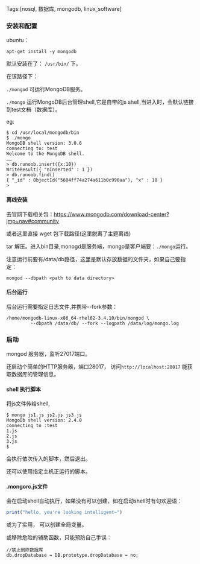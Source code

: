 Tags:[nosql, 数据库, mongodb, linux_software]

### 安装和配置

ubuntu：

`apt-get install -y mongodb`

默认安装在了： `/usr/bin/` 下。

在该路径下：

`./mongod` 可运行MongoDB服务。

`./mongo`   运行MongoDB后台管理shell,它是自带的js shell,当进入时，会默认链接到test文档（数据库）。

eg:

```
$ cd /usr/local/mongodb/bin
$ ./mongo
MongoDB shell version: 3.0.6
connecting to: test
Welcome to the MongoDB shell.
……
> db.runoob.insert({x:10})
WriteResult({ "nInserted" : 1 })
> db.runoob.find()
{ "_id" : ObjectId("5604ff74a274a611b0c990aa"), "x" : 10 }
>
```



#### 离线安装

去官网下载相关包：https://www.mongodb.com/download-center?jmp=nav#community

或者这里直接 wget 包下载路径(这里脱离了主题离线)

tar 解压。进入bin目录,monogd是服务端，mongo是客户端要：`./mongo`运行。

注意运行前要有/data/db路径，这里是默认存放数据的文件夹，如果自己要指定：

```
mongod --dbpath <path to data directory>
```



#### 后台运行

后台运行需要指定日志文件,并携带--fork参数：

```
/home/mongodb-linux-x86_64-rhel62-3.4.10/bin/mongod \
         --dbpath /data/db/ --fork --logpath /data/log/mongo.log
```





### 启动

mongod 服务器，监听27017端口。

还启动个简单的HTTP服务器，端口28017， 访问`http://localhost:28017` 能获取数据库的管理信息。



#### shell 执行脚本

将js文件传给shell, 

```
$ mongo js1.js js2.js js3.js
MongoDb shell version: 2.4.0
connecting to :test
1.js
2.js
3.js
$
```

会执行依次传入的脚本，然后退出。

还可以使用指定主机正运行的脚本。



#### .mongorc.js文件

会在启动shell自动执行，如果没有可以创建，如在启动shell时有句欢迎语：

```js
print("hello, you're looking intelligent~")
```

或为了实用， 可以创建全局变量。 

或移除危险的辅助函数，只能预防自己手误：

```
//禁止删除数据库
db.dropDatabase = DB.prototype.dropDatabase = no;
```




